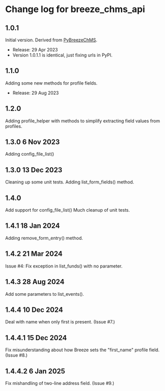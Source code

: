 # Change log for breeze_chms_api

## 1.0.1
Initial version. Derived from  [PyBreezeChMS](https://github.com/alexortizrosado/pyBreezeChMS).
* Release: 29 Apr 2023
* Version 1.0.1.1 is identical, just fixing urls in PyPI.

## 1.1.0
Adding some new methods for profile fields.
* Release: 29 Aug 2023

## 1.2.0
Adding profile_helper with methods to simplify extracting field values from profiles.

## 1.3.0 6 Nov 2023
Adding config_file_list()

## 1.3.0 13 Dec 2023
Cleaning up some unit tests.
Adding list_form_fields() method.

## 1.4.0
Add support for config_file_list()
Much cleanup of unit tests.

## 1.4.1 18 Jan 2024
Adding remove_form_entry() method.

## 1.4.2 21 Mar 2024
Issue #4: Fix exception in list_funds() with no parameter.

## 1.4.3 28 Aug 2024
Add some parameters to list_events().

## 1.4.4 10 Dec 2024
Deal with name when only first is present. (Issue #7.)

## 1.4.4.1 15 Dec 2024
Fix misunderstanding about how Breeze sets the "first_name" profile field. (Issue #8.)

## 1.4.4.2 6 Jan 2025
Fix mishandling of two-line address field. (Issue #9.)
